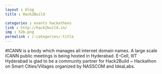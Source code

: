 ```yaml
---
layout : blog
title : Hack2Build

categories : events hackathons
link : http://hack2build.in/ 
img : h2b.png
permalink : /:categories/:title
---
```


 #ICANN is a body which manages all internet domain names. A large scale ICANN public meetings is being hosted in Hyderabad. E-Cell, IIIT Hyderabad is glad to be a community partner for Hack2Build ~ Hackathon on Smart Cities/Villages organized by NASSCOM and IdeaLabs. 	
